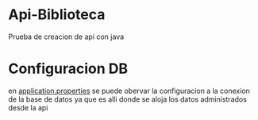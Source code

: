 # Api-Biblioteca
Prueba de creacion de api con java
# Configuracion DB
en [application.properties](src/main/resources/application.properties) se puede obervar la configuracion a la conexion de la base de datos ya que es alli donde se aloja los datos administrados desde la api
